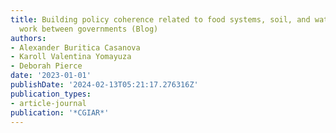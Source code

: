 ```yaml
---
title: Building policy coherence related to food systems, soil, and water for coordinated
  work between governments (Blog)
authors:
- Alexander Buritica Casanova
- Karoll Valentina Yomayuza
- Deborah Pierce
date: '2023-01-01'
publishDate: '2024-02-13T05:21:17.276316Z'
publication_types:
- article-journal
publication: '*CGIAR*'
---
```

